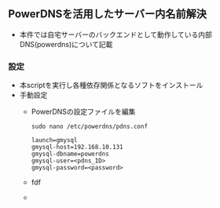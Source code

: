 ##  PowerDNSを活用したサーバー内名前解決
*  本件では自宅サーバーのバックエンドとして動作している内部DNS(powerdns)について記載

### 設定
*  本scriptを実行し各種依存関係となるソフトをインストール
*  手動設定
    *  PowerDNSの設定ファイルを編集

           sudo nano /etc/powerdns/pdns.conf
       
           launch=gmysql
           gmysql-host=192.168.10.131
           gmysql-dbname=powerdns
           gmysql-user=<pdns_ID>
           gmysql-password=<password>
       
    *  fdf
    *  
